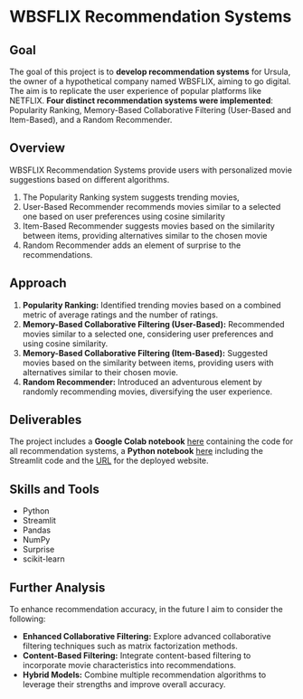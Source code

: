 # WBSFLIX Recommendation Systems

## Goal
The goal of this project is to **develop recommendation systems** for Ursula, the owner of a hypothetical company named WBSFLIX, aiming to go digital. The aim is to replicate the user experience of popular platforms like NETFLIX. **Four distinct recommendation systems were implemented**: Popularity Ranking, Memory-Based Collaborative Filtering (User-Based and Item-Based), and a Random Recommender.

## Overview
WBSFLIX Recommendation Systems provide users with personalized movie suggestions based on different algorithms. 
1. The Popularity Ranking system suggests trending movies,
2. User-Based Recommender recommends movies similar to a selected one based on user preferences using cosine similarity
3. Item-Based Recommender suggests movies based on the similarity between items, providing alternatives similar to the chosen movie
4. Random Recommender adds an element of surprise to the recommendations.


## Approach
1. **Popularity Ranking:** Identified trending movies based on a combined metric of average ratings and the number of ratings.
2. **Memory-Based Collaborative Filtering (User-Based):** Recommended movies similar to a selected one, considering user preferences and using cosine similarity.
3. **Memory-Based Collaborative Filtering (Item-Based):** Suggested movies based on the similarity between items, providing users with alternatives similar to their chosen movie.
4. **Random Recommender:** Introduced an adventurous element by randomly recommending movies, diversifying the user experience.

## Deliverables
The project includes a **Google Colab notebook** [here]() containing the code for all recommendation systems, a **Python notebook** [here]() including the Streamlit code and the [URL]() for the deployed website. 

## Skills and Tools
- Python
- Streamlit
- Pandas
- NumPy
- Surprise
- scikit-learn

## Further Analysis
To enhance recommendation accuracy, in the future I aim to consider the following:
- **Enhanced Collaborative Filtering:** Explore advanced collaborative filtering techniques such as matrix factorization methods.
- **Content-Based Filtering:** Integrate content-based filtering to incorporate movie characteristics into recommendations.
- **Hybrid Models:** Combine multiple recommendation algorithms to leverage their strengths and improve overall accuracy.

